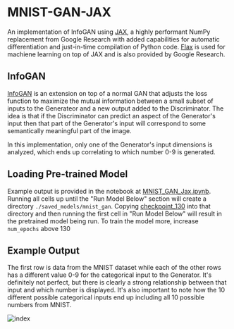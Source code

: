 # MNIST-GAN-JAX
An implementation of InfoGAN using [JAX](https://github.com/google/jax), a highly performant NumPy replacement from Google Research with added capabilities for automatic differentiation and just-in-time compilation of Python code.  [Flax](https://github.com/google/flax) is used for machiene learning on top of JAX and is also provided by Google Research.

## InfoGAN
[InfoGAN](https://arxiv.org/pdf/1606.03657.pdf) is an extension on top of a normal GAN that adjusts the loss function to maximize the mutual information between a small subset of inputs to the Generateor and a new output added to the Discriminator.  The idea is that if the Discriminator can predict an aspect of the Generator's input then that part of the Generator's input will correspond to some semantically meaningful part of the image.

In this implementation, only one of the Generator's input dimensions is analyzed, which ends up correlating to which number 0-9 is generated.

## Loading Pre-trained Model
Example output is provided in the notebook at [MNIST_GAN_Jax.ipynb](MNIST_GAN_Jax.ipynb).  Running all cells up until the "Run Model Below" section will create a directory `./saved_models/mnist_gan`.  Copying [checkpoint_130](checkpoint_130) into that directory and then running the first cell in "Run Model Below" will result in the pretrained model being run.  To train the model more, increase `num_epochs` above 130

## Example Output
The first row is data from the MNIST dataset while each of the other rows has a different value 0-9 for the categorical input to the Generator.  It's definitely not perfect, but there is clearly a strong relationship between that input and which number is displayed.  It's also important to note how the 10 different possible categorical inputs end up including all 10 possible numbers from MNIST.

![index](https://user-images.githubusercontent.com/42822986/185795577-4e66ace5-d71d-4ebe-bfa8-30eedfdd5c23.png)
